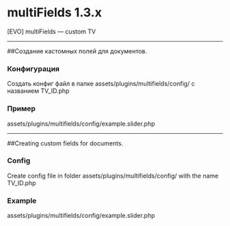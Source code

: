# multiFields 1.3.x

[EVO] multiFields — custom TV

---------------------------
##Создание кастомных полей для документов.

### Конфигурация
Создать конфиг файл в папке assets/plugins/multifields/config/
с названием TV_ID.php

### Пример
assets/plugins/multifields/config/example.slider.php


----------------------------
##Creating custom fields for documents.

### Config
Create config file in folder assets/plugins/multifields/config/
with the name TV_ID.php

### Example
assets/plugins/multifields/config/example.slider.php
